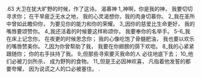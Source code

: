.63 
大卫在犹大旷野的时候，作了这诗。 
渴慕神 
1_神啊，你是我的神， 
我要切切寻求你； 
在干旱疲乏无水之地， 
我的心灵渴想你，我的肉身切慕你。 
2_我在圣所中曾如此瞻仰你， 
为要见你的能力和你的荣耀。 
3_因你的慈爱比生命更好， 
我的嘴唇要颂赞你。 
4_我还活着的时候要这样称颂你， 
我要奉你的名举手。 
5-6_我在床上记念你， 
在夜更的时候思念你； 
我的心像吃饱了骨髓肥油， 
我也要以欢乐的嘴唇赞美你。 
7_因为你曾帮助了我， 
我要在你翅膀的荫下欢唿。 
8_我的心紧紧跟随你； 
你的右手扶持了我。 
9_但那些寻索要灭我命的人 
必往地底下去； 
10_他们必被刀剑所杀， 
成为野狗的食物。 
11_但是王必因神欢喜， 
凡指着他发誓的都要夸耀， 
因为说谎之人的口必被塞住。 
.
